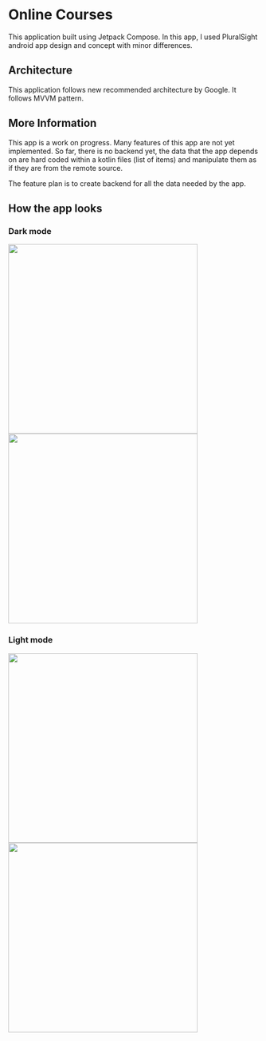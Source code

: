 # Online Courses 
This application built using Jetpack Compose.
In this app, I used PluralSight android app design and concept with minor differences.

## Architecture
This application follows new recommended architecture by Google. It follows MVVM pattern.

## More Information

This app is a work on progress. Many features of this app are not yet implemented.
So far, there is no backend yet, the data that the app depends on are hard coded within a 
kotlin files (list of items) and manipulate them as if they are from the remote source.

The feature plan is to create backend for all the data needed by the app.

## How the app looks

### Dark mode

<img src="" height="380" />

<img src="" height="380" />

### Light mode

<img src="" height="380" />

<img src="" height="380" />
